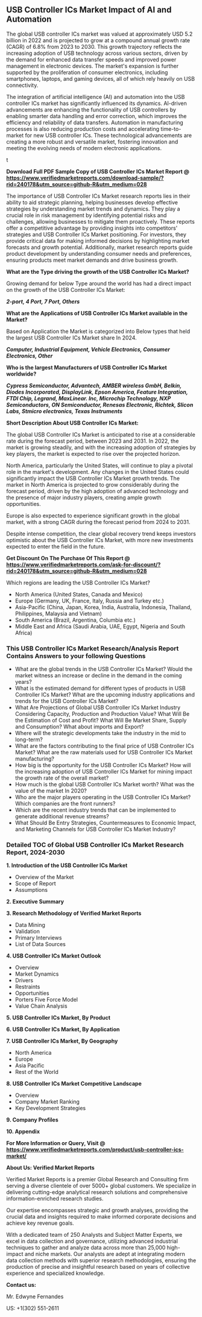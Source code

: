 <h2>USB Controller ICs Market Impact of AI and Automation</h2><p>The global USB controller ICs market was valued at approximately USD 5.2 billion in 2022 and is projected to grow at a compound annual growth rate (CAGR) of 6.8% from 2023 to 2030. This growth trajectory reflects the increasing adoption of USB technology across various sectors, driven by the demand for enhanced data transfer speeds and improved power management in electronic devices. The market's expansion is further supported by the proliferation of consumer electronics, including smartphones, laptops, and gaming devices, all of which rely heavily on USB connectivity.</p><p>The integration of artificial intelligence (AI) and automation into the USB controller ICs market has significantly influenced its dynamics. AI-driven advancements are enhancing the functionality of USB controllers by enabling smarter data handling and error correction, which improves the efficiency and reliability of data transfers. Automation in manufacturing processes is also reducing production costs and accelerating time-to-market for new USB controller ICs. These technological advancements are creating a more robust and versatile market, fostering innovation and meeting the evolving needs of modern electronic applications.</p>t</p><p id="" class=""><strong>Download Full PDF Sample Copy of USB Controller ICs Market Report @ <a href="https://www.verifiedmarketreports.com/download-sample/?rid=240178&utm_source=github-R&utm_medium=028" target="_blank">https://www.verifiedmarketreports.com/download-sample/?rid=240178&utm_source=github-R&utm_medium=028</a></strong></p><p>The importance of&nbsp;USB Controller ICs Market research reports lies in their ability to aid strategic planning, helping businesses develop effective strategies by understanding market trends and dynamics. They play a crucial role in risk management by identifying potential risks and challenges, allowing businesses to mitigate them proactively. These reports offer a competitive advantage by providing insights into competitors' strategies and USB Controller ICs Market positioning. For investors, they provide critical data for making informed decisions by highlighting market forecasts and growth potential. Additionally, market research reports guide product development by understanding consumer needs and preferences, ensuring products meet market demands and drive business growth.</p><p><strong>What are the&nbsp;Type driving the growth of the USB Controller ICs Market?</strong></p><p id="" class="">Growing demand for below Type around the world has had a direct impact on the growth of the USB Controller ICs Market:</p><em><strong>2-port, 4 Port, 7 Port, Others</strong></em></p><strong>What are the&nbsp;Applications&nbsp;of USB Controller ICs Market available in the Market?</strong></p><p id="" class="">Based on Application the Market is categorized into Below types that held the largest USB Controller ICs Market share In 2024.</p><em><strong>Computer, Industrial Equipment, Vehicle Electronics, Consumer Electronics, Other</strong></em></p><strong>Who is the largest Manufacturers of USB Controller ICs Market worldwide?</strong></p><p><em><strong>Cypress Semiconductor, Advantech, AMBER wireless GmbH, Belkin, Diodes Incorporated, DisplayLink, Epson America, Feature Integration, FTDI Chip, Legrand, MaxLinear. Inc, Microchip Technology, NXP Semiconductors, ON Semiconductor, Renesas Electronic, Richtek, Slicon Labs, Stmicro electronics, Texas Instruments</strong></em></p><p id="" class=""><strong>Short Description About USB Controller ICs Market:</strong></p><p>The global USB Controller ICs Market is anticipated to rise at a considerable rate during the forecast period, between 2023 and 2031. In 2022, the market is growing steadily, and with the increasing adoption of strategies by key players, the market is expected to rise over the projected horizon.</p><p>North America, particularly the United States, will continue to play a pivotal role in the market's development. Any changes in the United States could significantly impact the USB Controller ICs Market growth trends. The market in North America is projected to grow considerably during the forecast period, driven by the high adoption of advanced technology and the presence of major industry players, creating ample growth opportunities.</p><p>Europe is also expected to experience significant growth in the global market, with a strong CAGR during the forecast period from 2024 to 2031.</p><p>Despite intense competition, the clear global recovery trend keeps investors optimistic about the USB Controller ICs Market, with more new investments expected to enter the field in the future.</p><p id="" class=""><strong>Get Discount On The Purchase Of This Report @ <a href="https://www.verifiedmarketreports.com/ask-for-discount/?rid=240178&utm_source=github-R&utm_medium=028" target="_blank">https://www.verifiedmarketreports.com/ask-for-discount/?rid=240178&utm_source=github-R&utm_medium=028</a></strong></p>Which regions are leading the USB Controller ICs Market?</p><ul><li>North America (United States, Canada and Mexico)</li><li>Europe (Germany, UK, France, Italy, Russia and Turkey etc.)</li><li>Asia-Pacific (China, Japan, Korea, India, Australia, Indonesia, Thailand, Philippines, Malaysia and Vietnam)</li><li>South America (Brazil, Argentina, Columbia etc.)</li><li>Middle East and Africa (Saudi Arabia, UAE, Egypt, Nigeria and South Africa)</li></ul><h3 id="" class="">This USB Controller ICs Market Research/Analysis Report Contains Answers to your following Questions</h3><ul><li>What are the global trends in the USB Controller ICs Market? Would the market witness an increase or decline in the demand in the coming years?</li><li>What is the estimated demand for different types of products in USB Controller ICs Market? What are the upcoming industry applications and trends for the USB Controller ICs Market?</li><li>What Are Projections of Global USB Controller ICs Market Industry Considering Capacity, Production and Production Value? What Will Be the Estimation of Cost and Profit? What Will Be Market Share, Supply and Consumption? What about imports and Export?</li><li>Where will the strategic developments take the industry in the mid to long-term?</li><li>What are the factors contributing to the final price of USB Controller ICs Market? What are the raw materials used for USB Controller ICs Market manufacturing?</li><li>How big is the opportunity for the USB Controller ICs Market? How will the increasing adoption of USB Controller ICs Market for mining impact the growth rate of the overall market?</li><li>How much is the global USB Controller ICs Market worth? What was the value of the market In 2020?</li><li>Who are the major players operating in the USB Controller ICs Market? Which companies are the front runners?</li><li>Which are the recent industry trends that can be implemented to generate additional revenue streams?</li><li>What Should Be Entry Strategies, Countermeasures to Economic Impact, and Marketing Channels for USB Controller ICs Market Industry?</li></ul><h3 id="" class="">Detailed TOC of Global USB Controller ICs Market Research Report, 2024-2030</h3><p id="" class=""><strong>1. Introduction of the USB Controller ICs Market</strong></p><ul><li>Overview of the Market</li><li>Scope of Report</li><li>Assumptions</li></ul><p id="" class=""><strong>2. Executive Summary</strong></p><p id="" class=""><strong>3. Research Methodology of Verified Market Reports</strong></p><ul><li>Data Mining</li><li>Validation</li><li>Primary Interviews</li><li>List of Data Sources</li></ul><p id="" class=""><strong>4. USB Controller ICs Market Outlook</strong></p><ul><li>Overview</li><li>Market Dynamics</li><li>Drivers</li><li>Restraints</li><li>Opportunities</li><li>Porters Five Force Model</li><li>Value Chain Analysis</li></ul><p id="" class=""><strong>5. USB Controller ICs Market, By Product</strong></p><p id="" class=""><strong>6. USB Controller ICs Market, By Application</strong></p><p id="" class=""><strong>7. USB Controller ICs Market, By Geography</strong></p><ul><li>North America</li><li>Europe</li><li>Asia Pacific</li><li>Rest of the World</li></ul><p id="" class=""><strong>8. USB Controller ICs Market Competitive Landscape</strong></p><ul><li>Overview</li><li>Company Market Ranking</li><li>Key Development Strategies</li></ul><p id="" class=""><strong>9. Company Profiles</strong></p><p id="" class=""><strong>10. Appendix</strong></p><p id="" class=""><strong>For More Information or Query, Visit @ <a href="https://www.verifiedmarketreports.com/product/usb-controller-ics-market/" target="_blank">https://www.verifiedmarketreports.com/product/usb-controller-ics-market/</a></strong></p><p id="" class=""><strong>About Us: Verified Market Reports</strong></p><p id="" class="">Verified Market Reports is a premier Global Research and Consulting firm serving a diverse clientele of over 5000+ global customers. We specialize in delivering cutting-edge analytical research solutions and comprehensive information-enriched research studies.</p><p id="" class="">Our expertise encompasses strategic and growth analyses, providing the crucial data and insights required to make informed corporate decisions and achieve key revenue goals.</p><p id="" class="">With a dedicated team of 250 Analysts and Subject Matter Experts, we excel in data collection and governance, utilizing advanced industrial techniques to gather and analyze data across more than 25,000 high-impact and niche markets. Our analysts are adept at integrating modern data collection methods with superior research methodologies, ensuring the production of precise and insightful research based on years of collective experience and specialized knowledge.</p><p id="" class=""><strong>Contact us:</strong></p><p id="" class="">Mr. Edwyne Fernandes</p><p id="" class="">US: +1(302) 551-2611</p>